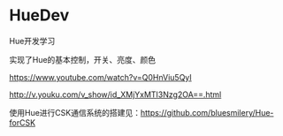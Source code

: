 # HueDev
Hue开发学习

实现了Hue的基本控制，开关、亮度、颜色

https://www.youtube.com/watch?v=Q0HnViu5QyI

http://v.youku.com/v_show/id_XMjYxMTI3Nzg2OA==.html

使用Hue进行CSK通信系统的搭建见：https://github.com/bluesmilery/Hue-forCSK
